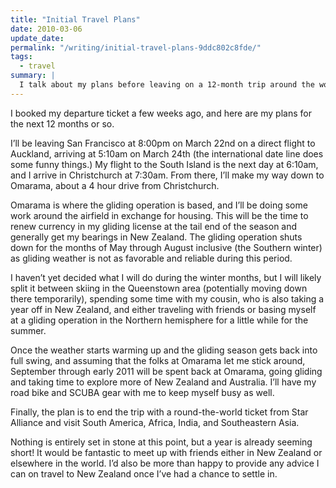 ```yaml
---
title: "Initial Travel Plans"
date: 2010-03-06
update_date: 
permalink: "/writing/initial-travel-plans-9ddc802c8fde/"
tags:
  - travel
summary: |
  I talk about my plans before leaving on a 12-month trip around the world.
---
```


I booked my departure ticket a few weeks ago, and here are my plans for the next 12 months or so.

I’ll be leaving San Francisco at 8:00pm on March 22nd on a direct flight to Auckland, arriving at 5:10am on March 24th (the international date line does some funny things.) My flight to the South Island is the next day at 6:10am, and I arrive in Christchurch at 7:30am. From there, I’ll make my way down to Omarama, about a 4 hour drive from Christchurch.

Omarama is where the gliding operation is based, and I’ll be doing some work around the airfield in exchange for housing. This will be the time to renew currency in my gliding license at the tail end of the season and generally get my bearings in New Zealand. The gliding operation shuts down for the months of May through August inclusive (the Southern winter) as gliding weather is not as favorable and reliable during this period.

I haven’t yet decided what I will do during the winter months, but I will likely split it between skiing in the Queenstown area (potentially moving down there temporarily), spending some time with my cousin, who is also taking a year off in New Zealand, and either traveling with friends or basing myself at a gliding operation in the Northern hemisphere for a little while for the summer.

Once the weather starts warming up and the gliding season gets back into full swing, and assuming that the folks at Omarama let me stick around, September through early 2011 will be spent back at Omarama, going gliding and taking time to explore more of New Zealand and Australia. I’ll have my road bike and SCUBA gear with me to keep myself busy as well.

Finally, the plan is to end the trip with a round-the-world ticket from Star Alliance and visit South America, Africa, India, and Southeastern Asia.

Nothing is entirely set in stone at this point, but a year is already seeming short! It would be fantastic to meet up with friends either in New Zealand or elsewhere in the world. I’d also be more than happy to provide any advice I can on travel to New Zealand once I’ve had a chance to settle in.